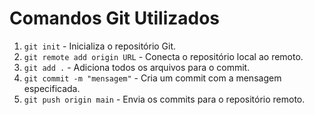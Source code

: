 # Comandos Git Utilizados

1. `git init` - Inicializa o repositório Git.
2. `git remote add origin URL` - Conecta o repositório local ao remoto.
3. `git add .` - Adiciona todos os arquivos para o commit.
4. `git commit -m "mensagem"` - Cria um commit com a mensagem especificada.
5. `git push origin main` - Envia os commits para o repositório remoto.
